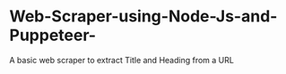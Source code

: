 # Web-Scraper-using-Node-Js-and-Puppeteer-
A basic web scraper to extract Title and Heading from a URL
